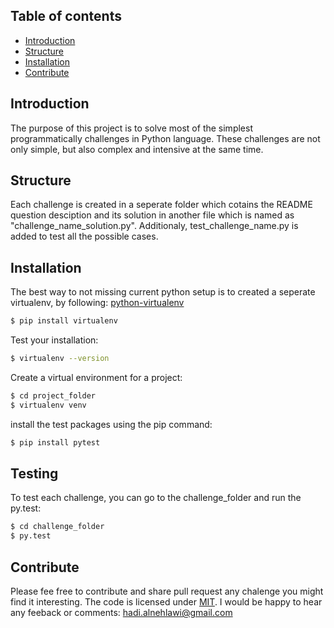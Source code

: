 ## Table of contents
* [Introduction](#introduction)
* [Structure](#structure)
* [Installation](#setup)
* [Contribute](#contribute)

## Introduction
The purpose of this project is to solve most of the simplest programmatically challenges in Python language. These challenges are not only simple, but also complex and intensive at the same time.

## Structure
Each challenge is created in a seperate folder which cotains the README question desciption and its solution in another file which is named as "challenge_name_solution.py". Additionaly, test_challenge_name.py is added to test all the possible cases.

## Installation
The best way to not missing current python setup is to created a seperate virtualenv, by following:
 [python-virtualenv](https://docs.python-guide.org/dev/virtualenvs/)
```sh
$ pip install virtualenv
```

Test your installation:
```sh
$ virtualenv --version
```

Create a virtual environment for a project:
```sh
$ cd project_folder
$ virtualenv venv
```


install the test packages using the pip command:
```sh
$ pip install pytest
```

## Testing
To test each challenge, you can go to the challenge_folder and run the py.test:
```sh
$ cd challenge_folder
$ py.test
```

## Contribute
Please fee free to contribute and share pull request any chalenge you might find it interesting. The code is licensed under [MIT](https://mit-license.org).
I would be happy to hear any feeback or comments: hadi.alnehlawi@gmail.com

